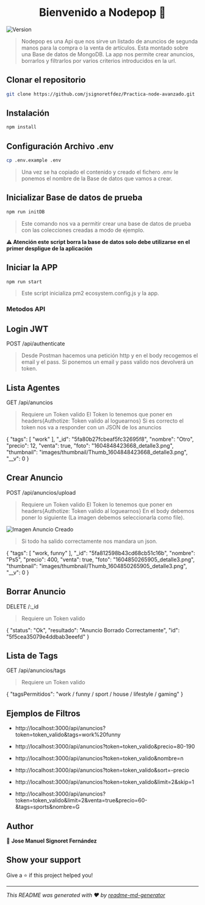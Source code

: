 <h1 align="center">Bienvenido a Nodepop 👋</h1>
<p>
  <img alt="Version" src="https://img.shields.io/badge/version-1.0.0-blue.svg?cacheSeconds=2592000" />
</p>

> Nodepop es una Api que nos sirve un listado de anuncios de segunda manos para la compra o la venta de artículos. Esta montado sobre una Base de datos de MongoDB. La app nos permite crear anuncios, borrarlos y filtrarlos por varios criterios introducidos en la url.

## Clonar el repositorio

```sh
git clone https://github.com/jsignoretfdez/Practica-node-avanzado.git
```

## Instalación

```sh
npm install
```

## Configuración Archivo .env

```sh
cp .env.example .env
```
> Una vez se ha copiado el contenido y creado el fichero .env le ponemos el nombre de la Base de datos que vamos a crear.

## Inicializar Base de datos de prueba

```sh
npm run initDB
```

> Este comando nos va a permitir crear una base de datos de prueba con las colecciones creadas a modo de ejemplo.

**⚠️ Atención este script borra la base de datos solo debe utilizarse en el primer despligue de la aplicación**

## Iniciar la APP

```sh
npm run start
```

> Este script inicializa pm2 ecosystem.config.js y la app.

### Metodos API

## Login JWT

POST /api/authenticate

> Desde Postman hacemos una petición http y en el body recogemos el email y el pass.
> Si ponemos un email y pass valido nos devolverá un token.

## Lista Agentes

GET /api/anuncios

> Requiere un Token valido
> El Token lo tenemos que poner en headers{Authotize: Token valido al loguearnos}
> Si es correcto el token nos va a responder con un JSON de los anuncios

{
        "tags": [
            "work"
        ],
        "_id": "5fa80b27fcbeaf5fc32695f8",
        "nombre": "Otro",
        "precio": 12,
        "venta": true,
        "foto": "1604848423668_detalle3.png",
        "thumbnail": "images/thumbnail/Thumb_1604848423668_detalle3.png",
        "__v": 0
    }

## Crear Anuncio

POST /api/anuncios/upload

> Requiere un Token valido
> El Token lo tenemos que poner en headers{Authotize: Token valido al loguearnos}
> En el body debemos poner lo siguiente (La imagen debemos seleccionarla como file).

![Imagen Anuncio Creado](https://drive.google.com/uc?export=view&id=1cMNZHU_k5RlaT3djMPWgW4_EOl38W3MR)

> Si todo ha salido correctamente nos mandara un json.

{
    "tags": [
        "work, funny"
    ],
    "_id": "5fa812598b43cd68cb51c16b",
    "nombre": "Ps5",
    "precio": 400,
    "venta": true,
    "foto": "1604850265905_detalle3.png",
    "thumbnail": "images/thumbnail/Thumb_1604850265905_detalle3.png",
    "__v": 0
}

## Borrar Anuncio

DELETE /:_id

> Requiere un Token valido

{
    "status": "Ok",
    "resultado": "Anuncio Borrado Correctamente",
    "id": "5f5cea35079e4ddbab3eeefd"
}

## Lista de Tags

GET /api/anuncios/tags

> Requiere un Token valido

{
  "tagsPermitidos": "work / funny / sport / house / lifestyle / gaming"
}

## Ejemplos de Filtros

[comment]: # (Filtro Tags)
* http://localhost:3000/api/anuncios?token=token_valido&tags=work%20funny

[comment]: # (Filtro Precio)
* http://localhost:3000/api/anuncios?token=token_valido&precio=80-190

[comment]: # (Filtro Nombre)

* http://localhost:3000/api/anuncios?token=token_valido&nombre=n

[comment]: # (Filtro Orden Descendente)

* http://localhost:3000/api/anuncios?token=token_valido&sort=-precio

[comment]: # (Filtro Paginación)

* http://localhost:3000/api/anuncios?token=token_valido&limit=2&skip=1

[comment]: # (Filtro Varios)

* http://localhost:3000/api/anuncios?token=token_valido&limit=2&venta=true&precio=60-&tags=sports&nombre=G


## Author

👤 **Jose Manuel Signoret Fernández**


## Show your support

Give a ⭐️ if this project helped you!

***
_This README was generated with ❤️ by [readme-md-generator](https://github.com/kefranabg/readme-md-generator)_
